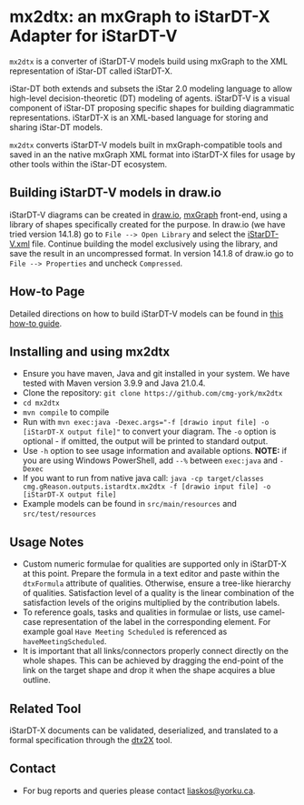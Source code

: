 # mx2dtx: an mxGraph to iStarDT-X Adapter for iStarDT-V

`mx2dtx` is a converter of iStarDT-V models build using mxGraph to the XML representation of iStar-DT called iStarDT-X.

iStar-DT both extends and subsets the iStar 2.0 modeling language to allow high-level decision-theoretic (DT) modeling of agents. iStarDT-V is a visual component of iStar-DT proposing specific shapes for building diagrammatic representations. iStarDT-X is an XML-based language for storing and sharing iStar-DT models.

`mx2dtx` converts iStarDT-V models built in mxGraph-compatible tools and saved in an the native mxGraph XML format into iStarDT-X files for usage by other tools within the iStar-DT ecosystem.

## Building iStarDT-V models in draw.io

iStarDT-V diagrams can be created in [draw.io](https://app.diagrams.net/), [mxGraph](https://jgraph.github.io/mxgraph/) front-end, using a library of shapes specifically created for the purpose. In draw.io (we have tried version 14.1.8) go to `File --> Open Library` and select the [iStarDT-V.xml](https://github.com/cmg-york/mx2dtx/blob/main/src/main/resources/iStarDT-V.xml) file. Continue building the model exclusively using the library, and save the result in an uncompressed format. In version 14.1.8 of draw.io go to `File --> Properties` and uncheck `Compressed`. 
## How-to Page
Detailed directions on how to build iStarDT-V models can be found in [this how-to guide](doc/HOWTO.md).
## Installing and using mx2dtx

- Ensure you have maven, Java and git installed in your system. We have tested with Maven version 3.9.9 and Java 21.0.4.
- Clone the repository: `git clone https://github.com/cmg-york/mx2dtx`
- `cd mx2dtx`
- `mvn compile` to compile
- Run with `mvn exec:java -Dexec.args="-f [drawio input file] -o [iStarDT-X output file]"` to convert your diagram. The `-o` option is optional - if omitted, the output will be printed to standard output.
- Use `-h` option to see usage information and available options. **NOTE:** if you are using Windows PowerShell, add `--%` between `exec:java` and `-Dexec`
- If you want to run from native java call: `java -cp target/classes cmg.gReason.outputs.istardtx.mx2dtx -f [drawio input file] -o [iStarDT-X output file]`
- Example models can be found in `src/main/resources` and `src/test/resources`

## Usage Notes

- Custom numeric formulae for qualities are supported only in iStarDT-X at this point. Prepare the formula in a text editor and paste within the `dtxFormula` attribute of qualities. Otherwise, ensure a tree-like hierarchy of qualities. Satisfaction level of a quality is the linear combination of the satisfaction levels of the origins multiplied by the contribution labels.
- To reference goals, tasks and qualities in formulae or lists, use camel-case representation of the label in the corresponding element. For example goal `Have Meeting Scheduled` is referenced as `haveMeetingScheduled`.
- It is important that all links/connectors properly connect directly on the whole shapes. This can be achieved by dragging the end-point of the link on the target shape and drop it when the shape acquires a blue outline.

## Related Tool

iStarDT-X documents can be validated, deserialized, and translated to a formal specification through the [dtx2X](https://github.com/cmg-yorku/dtx2X) tool.

## Contact

- For bug reports and queries please contact [liaskos@yorku.ca](liaskos@yorku.ca).  
